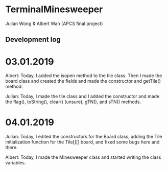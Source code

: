 # TerminalMinesweeper
Julian Wong &amp; Albert Wan (APCS final project)





Development log
----------------------------
# 03.01.2019
Albert: Today, I added the isopen method to the tile class. Then I made the board class and created the fields and made the constructor and getTile() method.

Julian: Today, I made the tile class and I added the constructor and made the flag(), toString(), clear() (unsure), gTN(), and sTN() methods. 

# 04.01.2019
Julian: Today, I edited the constructors for the Board class, adding the Tile initialization function for the Tile[][] board, and fixed some bugs here and there.

Albert: Today, I made the Minesweeper class and started writing the class variables.
